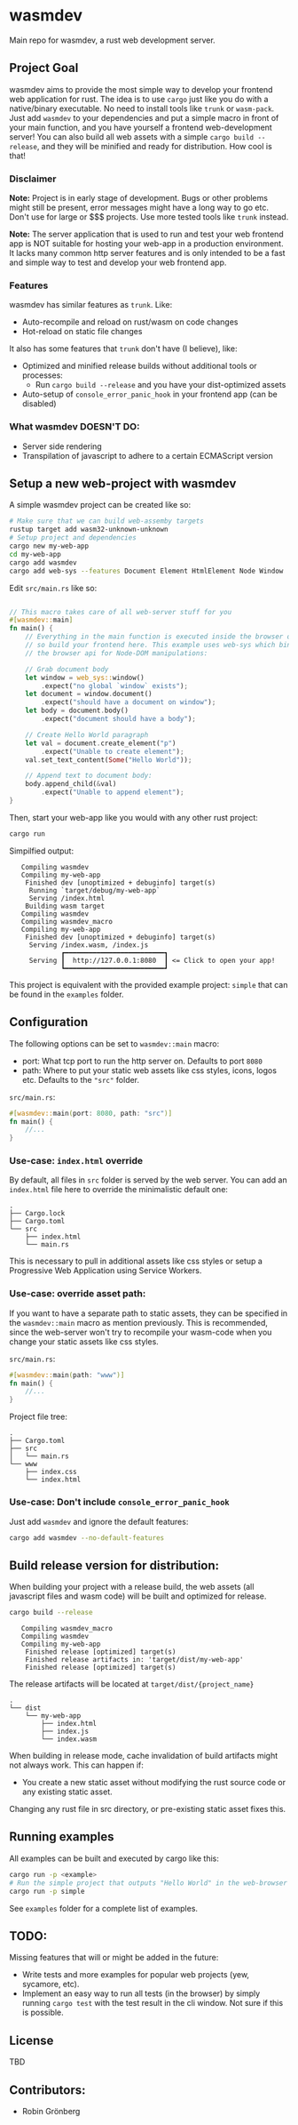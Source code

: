 # wasmdev
Main repo for wasmdev, a rust web development server.

## Project Goal
wasmdev aims to provide the most simple way to develop your frontend web application for rust. The idea is to use `cargo` just like you do with a native/binary executable. No need to install tools like `trunk` or `wasm-pack`. Just add `wasmdev` to your dependencies and put a simple macro in front of your main function, and you have yourself a frontend web-development server! You can also build all web assets with a simple `cargo build --release`, and they will be minified and ready for distribution. How cool is that!

### Disclaimer
**Note:** Project is in early stage of development. Bugs or other problems might still be present, error messages might have a long way to go etc. Don't use for large or $$$ projects. Use more tested tools like `trunk` instead.

**Note:** The server application that is used to run and test your web frontend app is NOT suitable for hosting your web-app in a production environment. It lacks many common http server features and is only intended to be a fast and simple way to test and develop your web frontend app.

### Features
wasmdev has similar features as `trunk`. Like:
* Auto-recompile and reload on rust/wasm on code changes
* Hot-reload on static file changes

It also has some features that `trunk` don't have (I believe), like:
* Optimized and minified release builds without additional tools or processes:
    * Run `cargo build --release` and you have your dist-optimized assets
* Auto-setup of `console_error_panic_hook` in your frontend app (can be disabled)

### What wasmdev DOESN'T DO:
* Server side rendering
* Transpilation of javascript to adhere to a certain ECMAScript version 

## Setup a new web-project with wasmdev

A simple wasmdev project can be created like so:

```bash
# Make sure that we can build web-assemby targets
rustup target add wasm32-unknown-unknown
# Setup project and dependencies
cargo new my-web-app
cd my-web-app
cargo add wasmdev
cargo add web-sys --features Document Element HtmlElement Node Window
```

Edit `src/main.rs` like so:
```rust

// This macro takes care of all web-server stuff for you
#[wasmdev::main]
fn main() {
    // Everything in the main function is executed inside the browser on the client side,
    // so build your frontend here. This example uses web-sys which binds directly to the
    // the browser api for Node-DOM manipulations:

    // Grab document body
    let window = web_sys::window()
        .expect("no global `window` exists");
    let document = window.document()
        .expect("should have a document on window");
    let body = document.body()
        .expect("document should have a body");

    // Create Hello World paragraph
    let val = document.create_element("p")
        .expect("Unable to create element");
    val.set_text_content(Some("Hello World"));

    // Append text to document body:
    body.append_child(&val)
        .expect("Unable to append element");
}

```
Then, start your web-app like you would with any other rust project:

```bash
cargo run
```
Simpilfied output:
```log
   Compiling wasmdev
   Compiling my-web-app
    Finished dev [unoptimized + debuginfo] target(s)
     Running `target/debug/my-web-app`
     Serving /index.html
    Building wasm target
   Compiling wasmdev
   Compiling wasmdev_macro
   Compiling my-web-app
    Finished dev [unoptimized + debuginfo] target(s)
     Serving /index.wasm, /index.js
             ┏━━━━━━━━━━━━━━━━━━━━━━━━━┓
     Serving ┃  http://127.0.0.1:8080  ┃ <= Click to open your app!
             ┗━━━━━━━━━━━━━━━━━━━━━━━━━┛
```
This project is equivalent with the provided example project: `simple` that can be found in the `examples` folder.
## Configuration

The following options can be set to `wasmdev::main` macro:
* port: What tcp port to run the http server on. Defaults to port `8080`
* path: Where to put your static web assets like css styles, icons, logos etc. Defaults to the `"src"` folder.

`src/main.rs`:
```rust
#[wasmdev::main(port: 8080, path: "src")]
fn main() {
    //...
}
```

### Use-case: `index.html` override

By default, all files in `src` folder is served by the web server. You can add an `index.html` file here to override the minimalistic default one:
```
.
├── Cargo.lock
├── Cargo.toml
└── src
    ├── index.html
    └── main.rs
```
This is necessary to pull in additional assets like css styles or setup a Progressive Web Application using Service Workers.

### Use-case: override asset path:
If you want to have a separate path to static assets, they can be specified in the `wasmdev::main` macro as mention previously. This is recommended, since the web-server won't try to recompile your wasm-code when you change your static assets like css styles.

`src/main.rs`:
```rust
#[wasmdev::main(path: "www")]
fn main() {
    //...
}
```
Project file tree:
```
.
├── Cargo.toml
├── src
│   └── main.rs
└── www
    ├── index.css
    └── index.html
```

### Use-case: Don't include `console_error_panic_hook`
Just add `wasmdev` and ignore the default features:
```bash
cargo add wasmdev --no-default-features
```

## Build release version for distribution:

When building your project with a release build, the web assets (all javascript files and wasm code) will be built and optimized for release.
```bash
cargo build --release
```
```
   Compiling wasmdev_macro
   Compiling wasmdev
   Compiling my-web-app
    Finished release [optimized] target(s)
    Finished release artifacts in: 'target/dist/my-web-app'
    Finished release [optimized] target(s)
```
The release artifacts will be located at `target/dist/{project_name}`
```
.
└── dist
    └── my-web-app
        ├── index.html
        ├── index.js
        └── index.wasm
```
When building in release mode, cache invalidation of build artifacts might not always work. This can happen if:
* You create a new static asset without modifying the rust source code or any existing static asset.

Changing any rust file in src directory, or pre-existing static asset fixes this. 

## Running examples

All examples can be built and executed by cargo like this:
```bash
cargo run -p <example>
# Run the simple project that outputs "Hello World" in the web-browser implemented with web_sys bindings:
cargo run -p simple
```
See `examples` folder for a complete list of examples.

## TODO:
Missing features that will or might be added in the future:

* Write tests and more examples for popular web projects (yew, sycamore, etc).
* Implement an easy way to run all tests (in the browser) by simply running `cargo test` with the test result in the cli window. Not sure if this is possible.

## License
TBD

## Contributors:

* Robin Grönberg